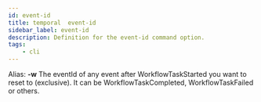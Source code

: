 ```yaml
---
id: event-id
title: temporal  event-id
sidebar_label: event-id
description: Definition for the event-id command option.
tags:
	- cli
---
```


Alias: **-w**
The eventId of any event after WorkflowTaskStarted you want to reset to (exclusive). It can be WorkflowTaskCompleted, WorkflowTaskFailed or others.
